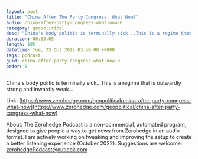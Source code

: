 ```yaml
---
layout: post
title: "China After The Party Congress: What Now?"
audio: china-after-party-congress-what-now-0
category: geopolitical
desc: "China's body politic is terminally sick...This is a regime that is outwardly strong and inwardly weak..."
duration: 00:03:05
length: 185
datetime: Tue, 25 Oct 2022 03:40:00 +0000
tags: podcast
guid: china-after-party-congress-what-now-0
order: 0
---
```

China's body politic is terminally sick...This is a regime that is outwardly strong and inwardly weak...

Link: [https://www.zerohedge.com/geopolitical/china-after-party-congress-what-now](https://www.zerohedge.com/geopolitical/china-after-party-congress-what-now)

About: The Zerohedge Podcast is a non-commercial, automated program, designed to give people a way to get news from Zerohedge in an audio format.  I am actively working on tweaking and improving the setup to create a better listening experience (October 2022).  Suggestions are welcome: [zerohedgePodcast@outlook.com](mailto:zerohedgePodcast@outlook.com)